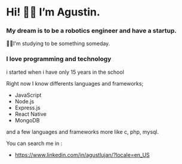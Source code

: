 # Hi! 👋🏼 I’m Agustin.
###  My dream is to be a robotics engineer and have a startup.

💪🏼I'm studying to be something someday.

### I love programming and technology

i started when i have only 15 years in the school

Right now I know differents languages and frameworks;

* JavaScript
* Node.js
* Express.js
* React Native
* MongoDB

and a few languages and frameworks more like c, php, mysql.


You can search me in :
* https://www.linkedin.com/in/agustlujan/?locale=en_US
